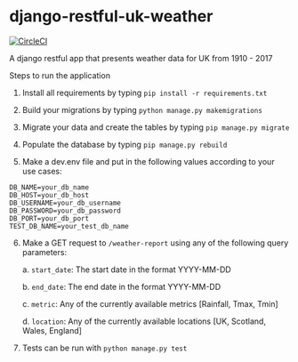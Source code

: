 
# django-restful-uk-weather

[![CircleCI](https://circleci.com/gh/cyber1998/django-restful-uk-weather/tree/master.svg?style=svg)](https://circleci.com/gh/cyber1998/django-restful-uk-weather/tree/master)


A django restful app that presents weather data for UK from 1910 - 2017

  

Steps to run the application

  

1. Install all requirements by typing `pip install -r requirements.txt`

  

2. Build your migrations by typing `python manage.py makemigrations`

  

3. Migrate your data and create the tables by typing `pip manage.py migrate`

  

4. Populate the database by typing `pip manage.py rebuild`

  

5. Make a dev.env file and put in the following values according to your use cases:
```
DB_NAME=your_db_name
DB_HOST=your_db_host
DB_USERNAME=your_db_username
DB_PASSWORD=your_db_password
DB_PORT=your_db_port
TEST_DB_NAME=your_test_db_name
```

6. Make a GET request to `/weather-report` using any of the following query parameters: <br>

  

	a. `start_date`: The start date in the format YYYY-MM-DD <br>

	b. `end_date`: The end date in the format YYYY-MM-DD <br>

	c. `metric`: Any of the currently available metrics [Rainfall, Tmax, Tmin] <br>

	d. `location`: Any of the currently available locations [UK, Scotland, Wales, England]<br>

7. Tests can be run with `python manage.py test`